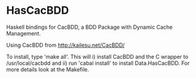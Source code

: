 HasCacBDD
=========

Haskell bindings for CacBDD, a BDD Package with Dynamic Cache Management.

Using CacBDD from http://kailesu.net/CacBDD/

To install, type 'make all'. This will i) install CacBDD and the C wrapper
to /usr/local/cacbdd and ii) run 'cabal install' to install Data.HasCacBDD.
For more details look at the Makefile.
